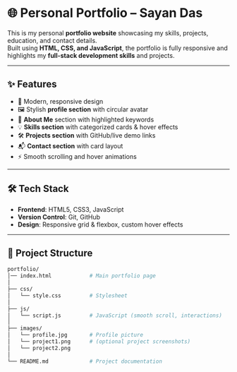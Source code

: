 # 🌐 Personal Portfolio – Sayan Das  

This is my personal **portfolio website** showcasing my skills, projects, education, and contact details.  
Built using **HTML, CSS, and JavaScript**, the portfolio is fully responsive and highlights my **full-stack development skills** and projects.  

---

## ✨ Features  
- 🎨 Modern, responsive design  
- 🖼️ Stylish **profile section** with circular avatar  
- 📌 **About Me** section with highlighted keywords  
- 💡 **Skills section** with categorized cards & hover effects  
- 🛠️ **Projects section** with GitHub/live demo links  
- 📬 **Contact section** with card layout  
- ⚡ Smooth scrolling and hover animations  

---

## 🛠️ Tech Stack  
- **Frontend**: HTML5, CSS3, JavaScript  
- **Version Control**: Git, GitHub  
- **Design**: Responsive grid & flexbox, custom hover effects  

---

## 📂 Project Structure  
```bash
portfolio/
│── index.html            # Main portfolio page
│
├── css/
│   └── style.css         # Stylesheet
│
├── js/
│   └── script.js         # JavaScript (smooth scroll, interactions)
│
├── images/
│   └── profile.jpg       # Profile picture
│   └── project1.png      # (optional project screenshots)
│   └── project2.png
│
└── README.md             # Project documentation

